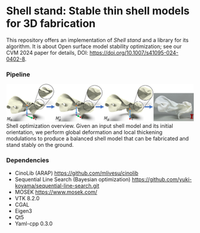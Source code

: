 # Shell stand: Stable thin shell models for 3D fabrication

This repository offers an implementation of *Shell stand* and a library for its algorithm. It is about Open surface model stability optimization; see our CVM 2024 paper for details, DOI: https://doi.org/10.1007/s41095-024-0402-8.

### Pipeline
![image](pipeline.jpg)
Shell optimization overview. Given an input shell model and its initial orientation, we perform global deformation and local thickening modulations to produce a balanced shell model that can be fabricated and stand stably on the ground.
### Dependencies
- CinoLib (ARAP) https://github.com/mlivesu/cinolib
- Sequential Line Search (Bayesian optimization) https://github.com/yuki-koyama/sequential-line-search.git
- MOSEK https://www.mosek.com/
- VTK 8.2.0
- CGAL
- Eigen3
- Qt5
- Yaml-cpp 0.3.0 
